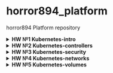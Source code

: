 # horror894_platform
horror894 Platform repository

<details>
<summary> <b>HW №1 Kubernetes-intro</b> </summary>
=========================================

PODs: **kube-apiserver**, **kube-controller-manager**, **etcd-kube**, **kube-scheduler** are static pods that are not conrolled by k8s. Path to manifests for this pods set in kubelet conf. 
When we delete this pods using kubectl nothing happend.
When we delete containers, restoration triggered by probes set for this pods. 

PODs: **proxy** and **coredns** controlled by controller-manager. DaemonSet and ReplicaSet respectively.

What was done:
1. Created **kubernetes-intro/web/Dockerfile**. With python3 simple http. Image pushed to DockerHub - **horror894/intro-http:1.0**
2. Created **kubernetes-intro/web-pod.yaml**. Manifest include our image with http service and init container that create index.html page. To provide accesto the index.html file we use pod volume.  
3. Created docker image based on Dockerfile from [repo](https://github.com/GoogleCloudPlatform/microservices-demo/blob/master/src/frontend/Dockerfile) and pushed to DockerHub.
4. Using ad-hoc mode created **kubernetes-intro/frontend-pod.yaml**. 
5. After apply **kubernetes-intro/frontend-pod.yaml** pod has status Error.
6. Exec command "kubectl logs frontend" we saw that environment variabls not set.
6. Created new manifest **kubernetes-intro/frontend-pod-healthy.yaml** added variables from [repo](https://github.com/GoogleCloudPlatform/microservices-demo/blob/master/release/kubernetes-manifests.yaml). POD frontend in status "Running".
</details>

<details>
<summary> <b>HW №2 Kubernetes-controllers</b> </summary>
=========================================

* ***Why applying manifest **kubernetes-controllers/frontend-replicaset.yaml** with new ver. of app. didn't update running pods:***
Replicaset does not check that pods have a right template, replicaset controller filtered pods base on rs referens and selectors.
Than we compare count of received pods and count of replicas in configuration.

[Source](https://github.com/kubernetes/kubernetes/blob/master/pkg/controller/replicaset/replica_set.go): 
```Go
diff := len(filteredPods) - int(*(rs.Spec.Replicas))
if diff < 0 
```

* ***How DaemonSet could be applied to master nodes:***
K8s has mechanism [Taints and Tolerations](https://kubernetes.io/docs/concepts/scheduling-eviction/taint-and-toleration/)
We have some system taints, in our case it's **node-role.kubernetes.io/master**. 
If we want run our DaemonSet on master node, we need to add toleration for that taint. 

What was done:
1. Created manifest **kubernetes-controllers/frontend-replicaset.yaml**, for deploy pods using replica set.
2. Template that we use for creating **kubernetes-controllers/frontend-replicaset.yaml** contain error, it missed section selector. Fixed.
3. Create two docker images and push them into docker **horror894/controllers-hipster-shop-paymentservice** tag v0.0.1 and v0.0.2
4. Create **kubernetes-controllers/paymentservice-replicaset.yaml**, replica count 3 app=v0.0.1. Apply it.
5. Create **kubernetes-controllers/paymentservice-deployment.yaml**, replica count 3 app=v.0.0.1 . Apply it.
6. Set app=v0.0.2 in **kubernetes-controllers/paymentservice-deployment.yaml** and apply it.
7. Made rollback using kubectl rollout undo.
8. Created **kubernetes-controllers/paymentservice-deployment-bg.yaml** for blue-green deployment and **kubernetes-controllers/paymentservice-deployment-reverse.yaml** for reverse rolling.
9. Created **kubernetes-controllers/frontend-deployment.yaml**, replica count 3 app=v0.0.1 and added description for readinessProbe.
10. Create **kubernetes-controllers/nodeexporter-daemonset.yaml** and check that we could receive metrics. 

</details>


<details>
<summary> <b>HW №3 Kubernetes-security</b> </summary>
=========================================

What was done:
1. Prepared manifests for creating required resources: user, namespace, clusterrole, role, bindings.
2. I checked rights of service accounts using "auth can-i" 

```Go
kubectl auth can-i <verb> <resource> --as=system:serviceaccount:<namespace>:<serviceaccountname> [-n <namespace>]
```

</details>



<details>
<summary> <b>HW №4 Kubernetes-networks</b> </summary>
=========================================

What was done:
1. Update kubernetes-intro/web-pod.yaml add some probes: readinessProbe and livenessProbe 
2. Create kubernetes-networks/web-deploy.yaml based on kubernetes-intro/web-pod.yaml
3. Create service with clusterIP - kubernetes-networks/web-svc-cip.yaml
4. Check that pod avalible throught clusterip inside cluster
5. Enable ipvs mode on kube-proxy
6. Install MetalLB
7. Configure MetalLB kubernetes-networks/metallb-config.yaml
8. Create service with LoadBalancer IP - kubernetes-networks/web-svc-lb.yaml
9. Check that addres was allocated
10. Add static route for network 172.17.255.0/24
11. Check that web pods availbel throught LoadBalancer IP
12. Create manifests for publishing dns ./coredns
13. Add annotation for sharing IP between services - metallb.universe.tf/allow-shared-ip: "Share-172-17-255-5"
14. Install nginx ingress controller
15. Create ingress service with LB IP - kubernetes-networks/nginx-lb.yaml
16. Create service type:ClusterIP with out allocation ClusterIP - kubernetes-networks/web-svc-headless.yaml
17. Create Ingress rule for service "web" - kubernetes-networks/web-ingress.yaml
18. Check that service "web" avalible thought Ingress
19. Install kubernetes-dashboard
20. Create manifest for publishing kubernetes-dashboard throught Ingress - kubernetes-networks/dashboard/kubernetes-dashboard-ingress.yaml
21. Create new deployments with different ver. of app
22. Create ingress rules to Redirecting part of the traffic to a dedicated group of pods should
redirect part of the traffic to the allocated group of pods. /canary
23. Check that request without header go app2 and request with header go to app2.


</details>



<details>
<summary> <b>HW №5 Kubernetes-volumes</b> </summary>
=========================================

What was done:
1. StatefulSet MinIO deployed
2. Headless Service Deployed
3. Secret configured with "type: Opaque ", deploy was changed to ref to created secret.


</details>
